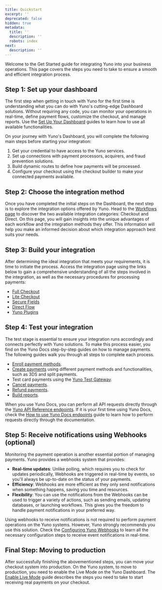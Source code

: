 ```yaml
---
title: Quickstart
excerpt: ''
deprecated: false
hidden: true
metadata:
  title: ''
  description: ''
  robots: index
next:
  description: ''
---
```

Welcome to the Get Started guide for integrating Yuno into your business operations. This page covers the steps you need to take to ensure a smooth and efficient integration process.

## Step 1: Set up your dashboard

The first step when getting in touch with Yuno for the first time is understanding what you can do with Yuno's cutting-edge Dashboard solutions. Without requiring any code, you can monitor your operations in real-time, define payment flows, customize the checkout, and manage reports. Use the [Set Up Your Dashboard](doc:set-up-your-dashboard) guides to learn how to use all available functionalities.

On your journey with Yuno's Dashboard, you will complete the following  main steps before starting your integration:

1. Get your credential to have access to the Yuno services.
2. Set up connections with payment processors, acquirers, and fraud prevention solutions.
3. Build dynamic routes to define how payments will be processed.
4. Configure your checkout using the checkout builder to make your connected payments available.

## Step 2: Choose the integration method

Once you have completed the initial steps on the Dashboard, the next step is to explore the integration options offered by Yuno. Head to the [Workflows page](doc:workflows) to discover the two available integration categories: Checkout and Direct. On this page, you will gain insights into the unique advantages of each workflow and the integration methods they offer. This information will help you make an informed decision about which integration approach best suits your needs.

## Step 3: Build your integration

After determining the ideal integration that meets your requirements, it is time to initiate the process. Access the integration page using the links below to gain a comprehensive understanding of all the steps involved in the integration, as well as the necessary procedures for processing payments:

* [Full Checkout](doc:the-ultimate-checkout-full) 
* [Lite Checkout](doc:the-ultimate-checkout-lite)
* [Secure Fields](doc:secure-fields)
* [Direct Flow](doc:direct-flow)
* [Yuno Plugins](doc:vtex)

## Step 4: Test your integration

The test stage is essential to ensure your integration runs accordingly and connects perfectly with Yuno solutions. To make this process easier, you find on the Yuno Docs step-by-step guides on how to manage payments. The following guides walk you through all steps to complete each process.

* [Enroll payment methods](doc:enroll-payment-methods).
* [Create payments](doc:create-payments) using different payment methods and functionalities, such as 3DS and split payments.
* Test card payments using the [Yuno Test Gateway](doc:test-card-payments-with-yuno-testing-gateway).
* [Cancel payments](doc:cancel-payments).
* [Refund payments](doc:refund-payments).
* [Build reports](doc:build-reports).

When you use Yuno Docs, you can perform all API requests directly through the [Yuno API Reference endpoints](ref:introduction). If it is your first time using Yuno Docs, check the [How to use Yuno Docs endpoints](ref:how-to-use-yuno-docs-endpoints) guide to learn how to perform requests directly through the documentation.

## Step 5: Receive notifications using Webhooks (optional)

Monitoring the payment operation is another essential portion of managing payments. Yuno provides a webhooks system that provides:

* **Real-time updates**: Unlike polling, which requires you to check for updates periodically, Webhooks are triggered in real-time by events, so you'll always be up-to-date on the status of your payments.
* **Efficiency**: Webhooks are more efficient as they only send notifications when something happens, saving you time and resources.
* **Flexibility**: You can use the notifications from the Webhooks can be used to trigger a variety of actions, such as sending emails, updating databases, or launching workflows. This gives you the freedom to handle payment notifications in your preferred way.

Using webhooks to receive notifications is not required to perform payment operations on the Yuno systems. However, Yuno strongly recommends you use this solution. Check the [Configuring Yuno Webhooks](doc:configuring-yuno-webhooks) to learn all the necessary configuration steps to receive event notifications in real-time.

## Final Step: Moving to production

After successfully finishing the abovementioned steps, you can move your checkout system into production. On the Yuno system, to move to production, you need to enable the Live Mode on the Yuno Dashboard. The [Enable Live Mode](doc:enable-live-mode) guide describes the steps you need to take to start receiving real payments on your checkout.
